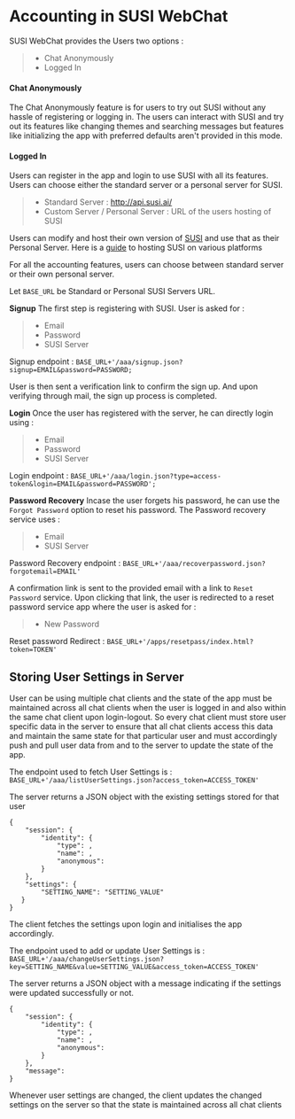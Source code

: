 # Accounting in SUSI WebChat

SUSI WebChat provides the Users two options :
>- Chat Anonymously
>- Logged In

#### Chat Anonymously

The Chat Anonymously feature is for users to try out SUSI without any hassle of registering or logging in.
The users can interact with SUSI and try out its features like changing themes and searching messages but features like initializing the app with preferred defaults aren't provided in this mode.

#### Logged In

Users can register in the app and login to use SUSI with all its features.
Users can choose either the standard server or a personal server for SUSI.
>- Standard Server :  http://api.susi.ai/ 
>- Custom Server / Personal Server : URL of the users hosting of SUSI 

Users can modify and host their own version of [SUSI](https://github.com/fossasia/susi_server) and use that as their Personal Server.
Here is a [guide](https://github.com/fossasia/susi_server/tree/development/docs/installation) to hosting SUSI on various platforms

For all the accounting features, users can choose between standard server or their own personal server.

Let `BASE_URL` be Standard or Personal SUSI Servers URL.

**Signup**
The first step is registering with SUSI. User is asked for :
>- Email
>- Password
>- SUSI Server

Signup endpoint : `BASE_URL+'/aaa/signup.json?signup=EMAIL&password=PASSWORD;`

User is then sent a verification link to confirm the sign up. And upon verifying through mail, the sign up process is completed.

**Login**
 Once the user has registered with the server, he can directly login using :
 >- Email
 >- Password
>- SUSI Server
 
Login endpoint : `BASE_URL+'/aaa/login.json?type=access-token&login=EMAIL&password=PASSWORD';`

**Password Recovery**
Incase the user forgets his password, he can use the `Forgot Password` option to reset his password.
The Password recovery service uses :
>- Email
>- SUSI Server

Password Recovery endpoint : `BASE_URL+'/aaa/recoverpassword.json?forgotemail=EMAIL'`

A confirmation link is sent to the provided email with a link to `Reset Password` service.
Upon clicking that link, the user is redirected to a reset password service app where the user is asked for :
>- New Password

Reset password Redirect : `BASE_URL+'/apps/resetpass/index.html?token=TOKEN'`


## Storing User Settings in Server

User can be using multiple chat clients and the state of the app must be maintained across all chat clients when the user is logged in and also within the same chat client upon login-logout. So every chat client must store user specific data in the server to ensure that all chat clients access this data and maintain the same state for that particular user and must accordingly push and pull user data from and to the server to update the state of the app.

The endpoint used to fetch User Settings is :
`BASE_URL+'/aaa/listUserSettings.json?access_token=ACCESS_TOKEN'`

The server returns a JSON object with the existing settings stored for that user
```
{
	"session": {
		"identity": {
			"type": ,
			"name": ,
			"anonymous": 
		}
	},
	"settings": {
		"SETTING_NAME": "SETTING_VALUE"
   }
}
```
The client fetches the settings upon login and initialises the app accordingly.

The endpoint used to add or update User Settings is :
`BASE_URL+'/aaa/changeUserSettings.json?key=SETTING_NAME&value=SETTING_VALUE&access_token=ACCESS_TOKEN'`

The server returns a JSON object with a message indicating if the settings were updated successfully or not.
```
{
	"session": {
		"identity": {
			"type": ,
			"name": ,
			"anonymous": 
		}
	},
	"message":
}
```
Whenever user settings are changed, the client updates the changed settings on the server so that the state is maintained across all chat clients